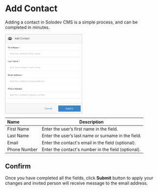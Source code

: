 # Add Contact

Adding a contact in Solodev CMS is a simple process, and can be completed in minutes.

<img src="../../../images/add-contact.png" alt="contact" style="width: 50%; display: block"></a>

**Name** | **Description** 
:--- | --- | 
First Name | Enter the user’s first name in the field.
Last Name | Enter the user’s last name or surname in the field.
Email | Enter the contact's email in the field (optional).
Phone Number | Enter the contact's number in the field (optional).

## Confirm

Once you have completed all the fields, click **Submit** button to apply your changes and invited person will receive message to the email address.